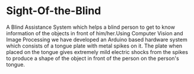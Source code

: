 # Sight-Of-the-Blind
A Blind Assistance System which helps a blind person to get to know information of the objects in front of him/her.Using Computer Vision and Image Processing we have developed an Arduino based hardware system which consists of a tongue plate with metal spikes on it. The plate when placed on the tongue gives extremely mild electric shocks from the spikes to produce a shape of the object in front of the person on the person's tongue.
